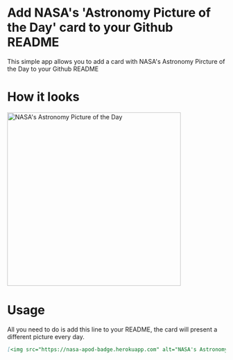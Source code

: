# Add NASA's 'Astronomy Picture of the Day' card to your Github README

This simple app allows you to add a card with NASA's Astronomy Pircture of the Day to your Github README

# How it looks

[<img src="https://nasa-apod-badge.herokuapp.com" alt="NASA's Astronomy Picture of the Day" width="400" />](https://apod.nasa.gov/apod/astropix.html)


# Usage

All you need to do is add this line to your README, the card will present a different picture every day.

```md
[<img src="https://nasa-apod-badge.herokuapp.com" alt="NASA's Astronomy Picture of the Day" width="400" />](https://apod.nasa.gov/apod/astropix.html)
```
